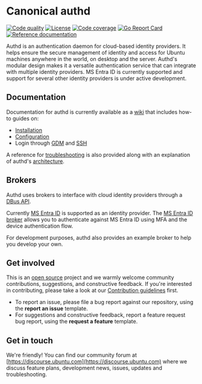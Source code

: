 # Canonical authd

[actions-image]: https://github.com/ubuntu/authd/actions/workflows/qa.yaml/badge.svg
[actions-url]: https://github.com/ubuntu/authd/actions?query=workflow%3AQA

[license-image]: https://img.shields.io/badge/License-GPL3.0-blue.svg

[codecov-image]: https://codecov.io/gh/ubuntu/authd/graph/badge.svg
[codecov-url]: https://codecov.io/gh/ubuntu/authd

[reference-documentation-image]: https://pkg.go.dev/badge/github.com/ubuntu/authd.svg
[reference-documentation-url]: https://pkg.go.dev/github.com/ubuntu/authd

[goreport-image]: https://goreportcard.com/badge/github.com/ubuntu/authd
[goreport-url]: https://goreportcard.com/report/github.com/ubuntu/authd

[![Code quality][actions-image]][actions-url]
[![License][license-image]](COPYING)
[![Code coverage][codecov-image]][codecov-url]
[![Go Report Card][goreport-image]][goreport-url]
[![Reference documentation][reference-documentation-image]][reference-documentation-url]

Authd is an authentication daemon for cloud-based identity providers. It helps
ensure the secure management of identity and access for Ubuntu machines
anywhere in the world, on desktop and the server. Authd's modular design makes
it a versatile authentication service that can integrate with multiple identity
providers. MS Entra ID is currently supported and support for several other
identity providers is under active development.

## Documentation

Documentation for authd is currently available as a [wiki](https://github.com/ubuntu/authd/wiki/01---Get-started-with-authd) that includes how-to guides on:

- [Installation](https://github.com/ubuntu/authd/wiki/02---How%E2%80%90to-install)
- [Configuration](https://github.com/ubuntu/authd/wiki/03---How%E2%80%90to-configure)
- Login through [GDM](https://github.com/ubuntu/authd/wiki/04---How%E2%80%90to-log-in-with-GDM) and [SSH](https://github.com/ubuntu/authd/wiki/05--How%E2%80%90to-log-in-over-SSH)

A reference for [troubleshooting](https://github.com/ubuntu/authd/wiki/06--Troubleshooting-reference) is also provided along with an explanation of authd's [architecture](https://github.com/ubuntu/authd/wiki/07-Architecture-explanation).

## Brokers

Authd uses brokers to interface with cloud identity providers through a [DBus API](https://github.com/ubuntu/authd/blob/HEAD/examplebroker/com.ubuntu.auth.ExampleBroker.xml).

Currently [MS Entra ID](https://learn.microsoft.com/en-us/entra/fundamentals/whatis) is supported as an identity provider. 
The [MS Entra ID broker](https://github.com/ubuntu/oidc-broker) allows you to authenticate against MS Entra ID using MFA and the device authentication flow.

For development purposes, authd also provides an example broker to help you develop your own.

## Get involved

This is an [open source](COPYING) project and we warmly welcome community contributions, suggestions, and constructive feedback. If you're interested in contributing, please take a look at our [Contribution guidelines](CONTRIBUTING.md) first.

- To report an issue, please file a bug report against our repository, using the **report an issue** template.
- For suggestions and constructive feedback, report a feature request bug report, using the **request a feature** template.

## Get in touch

We're friendly! You can find our community forum at [https://discourse.ubuntu.com](https://discourse.ubuntu.com) where we discuss feature plans, development news, issues, updates and troubleshooting.
